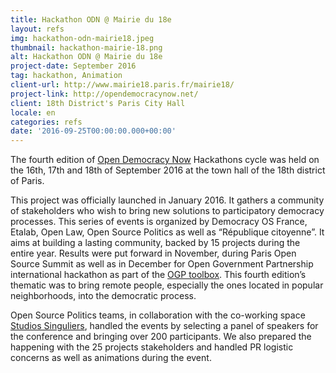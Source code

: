 ```yaml
---
title: Hackathon ODN @ Mairie du 18e
layout: refs
img: hackathon-odn-mairie18.jpeg
thumbnail: hackathon-mairie-18.png
alt: Hackathon ODN @ Mairie du 18e
project-date: September 2016
tag: hackathon, Animation
client-url: http://www.mairie18.paris.fr/mairie18/
project-link: http://opendemocracynow.net/
client: 18th District's Paris City Hall
locale: en
categories: refs
date: '2016-09-25T00:00:00.000+00:00'
---
```


The fourth edition of [Open Democracy Now](http://opendemocracynow.net/) Hackathons cycle was held on the 16th, 17th and 18th of September 2016 at the town hall of the 18th district of Paris.

This project was officially launched in January 2016. It gathers a community of stakeholders who wish to bring new solutions to participatory democracy processes. This series of events is organized by Democracy OS France, Etalab, Open Law, Open Source Politics as well as “République citoyenne”. It aims at building a lasting community, backed by 15 projects during the entire year. Results were put forward in November, during Paris Open Source Summit as well as in December for Open Government Partnership international hackathon as part of the [OGP toolbox](https://ogptoolbox.org/en). This fourth edition’s thematic was to bring remote people, especially the ones located in popular neighborhoods, into the democratic process.

Open Source Politics teams, in collaboration with the co-working space [Studios Singuliers](http://studios-singuliers.fr/), handled the events by selecting a panel of speakers for the conference and bringing over 200 participants. We also prepared the happening with the 25 projects stakeholders and handled PR logistic concerns as well as animations during the event.
